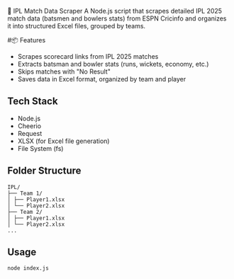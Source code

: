 🏏 IPL Match Data Scraper
A Node.js script that scrapes detailed IPL 2025 match data (batsmen and bowlers stats) from ESPN Cricinfo and organizes it into structured Excel files, grouped by teams.

#📦 Features
- Scrapes scorecard links from IPL 2025 matches
- Extracts batsman and bowler stats (runs, wickets, economy, etc.)
- Skips matches with "No Result"
- Saves data in Excel format, organized by team and player

## Tech Stack
- Node.js
- Cheerio
- Request
- XLSX (for Excel file generation)
- File System (fs)

## Folder Structure
```
IPL/
├── Team 1/
│ ├── Player1.xlsx
│ └── Player2.xlsx
├── Team 2/
│ ├── Player1.xlsx
│ └── Player2.xlsx
...
```

## Usage
```bash
node index.js
